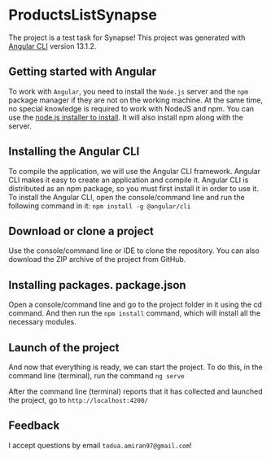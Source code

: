 # ProductsListSynapse

The project is a test task for Synapse!
This project was generated with [Angular CLI](https://github.com/angular/angular-cli) version 13.1.2.

## Getting started with Angular 

To work with `Angular`, you need to install the `Node.js` server and the `npm` package manager if they are not on the working machine. At the same time, no special knowledge is required to work with NodeJS and npm. You can use the [node.js installer to install](https://nodejs.org/en/). It will also install npm along with the server.

## Installing the Angular CLI

To compile the application, we will use the Angular CLI framework. Angular CLI makes it easy to create an application and compile it. Angular CLI is distributed as an npm package, so you must first install it in order to use it. To install the Angular CLI, open the console/command line and run the following command in it: `npm install -g @angular/cli`

## Download or clone a project

Use the console/command line or IDE to clone the repository. You can also download the ZIP archive of the project from GitHub.

## Installing packages. package.json

Open a console/command line and go to the project folder in it using the cd command. And then run the `npm install` command, which will install all the necessary modules.

## Launch of the project

And now that everything is ready, we can start the project. To do this, in the command line (terminal), run the command `ng serve`

After the command line (terminal) reports that it has collected and launched the project, go to `http://localhost:4200/`

## Feedback

I accept questions by email `todua.amiran97@gmail.com`!

